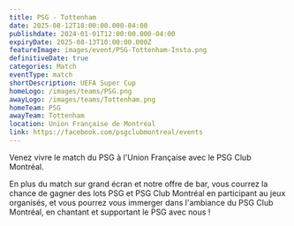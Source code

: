```yaml
---
title: PSG - Tottenham
date: 2025-08-12T18:00:00.000-04:00
publishdate: 2024-01-01T12:00:00.000-04:00
expiryDate: 2025-08-13T10:00:00.000Z
featureImage: images/event/PSG-Tottenham-Insta.png
definitiveDate: true
categories: Match
eventType: match
shortDescription: UEFA Super Cup
homeLogo: /images/teams/PSG.png
awayLogo: /images/teams/Tottenham.png
homeTeam: PSG
awayTeam: Tottenham
location: Union Française de Montréal
link: https://facebook.com/psgclubmontreal/events
---
```


Venez vivre le match du PSG à l'Union Française avec le PSG Club Montréal.

En plus du match sur grand écran et notre offre de bar, vous courrez la chance de gagner des lots PSG et PSG Club Montréal en participant au jeux organisés, et vous pourrez vous immerger dans l'ambiance du PSG Club Montréal, en chantant et supportant le PSG avec nous !
